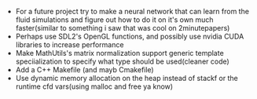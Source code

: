 - For a future project try to make a neural network that can learn from the fluid simulations and figure out how to do it on it's own much faster(similar to something i saw that was cool on 2minutepapers)
- Perhaps use SDL2's OpenGL functions, and possibly use nvidia CUDA libraries to increase performance
- Make MathUtils's matrix normalization support generic template speciialization to specify what type should be used(cleaner code)
- Add a C++ Makefile (and mayb Cmakefile)
- Use dynamic memory allocation on the heap instead of stackf or the runtime cfd vars(using malloc and free ya know)